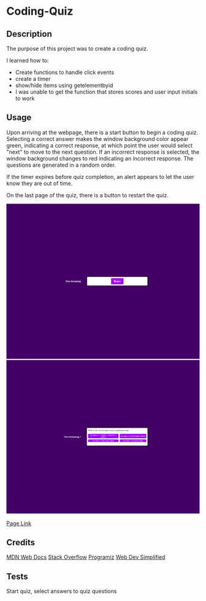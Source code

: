 # Coding-Quiz

## Description

The purpose of this project was to create a coding quiz.

I learned how to: 
<ul>
    <li>Create functions to handle click events</li>
    <li>create a timer</li>
    <li>show/hide items using getelementbyid </li>
    <li>I was unable to get the function that stores scores and user input initials to work</li> 
</ul>

## Usage

Upon arriving at the webpage, there is a start button to begin a coding quiz. Selecting a correct answer makes the window background color appear green, indicating a correct response, at which point the user would select "next" to move to the next question. If an incorrect response is selected, the window background changes to red indicating an incorrect response. The questions are generated in a random order.

If the timer expires before quiz completion, an alert appears to let the user know they are out of time.

On the last page of the quiz, there is a button to restart the quiz.


![Coding Quiz Screenshot 1](/assets/images/Screenshot-1.png)
![Coding Quiz Screenshot 2](/assets/images/Screenshot-2.png)

[Page Link](https://dovahkiinsupreme.github.io/Coding-Quiz/)

## Credits


[MDN Web Docs](https://developer.mozilla.org/en-US/)
[Stack Overflow](https://stackoverflow.com/questions) 
[Programiz](https://www.programiz.com/javascript/examples/generate-random-strings)
[Web Dev Simplified](https://www.youtube.com/@WebDevSimplified)


## Tests

Start quiz, select answers to quiz questions